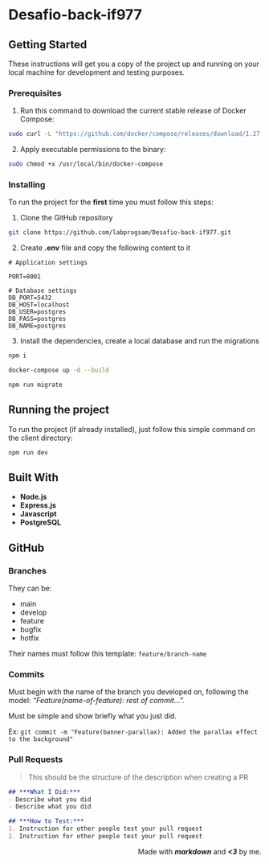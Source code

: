 # Desafio-back-if977

## Getting Started
These instructions will get you a copy of the project up and running on your local machine for development and testing purposes.

### Prerequisites

1. Run this command to download the current stable release of Docker Compose:
```bash
sudo curl -L "https://github.com/docker/compose/releases/download/1.27.4/docker-compose-$(uname -s)-$(uname -m)" -o /usr/local/bin/docker-compose
```

2. Apply executable permissions to the binary:
```bash
sudo chmod +x /usr/local/bin/docker-compose
```

### Installing
To run the project for the **first** time you must follow this steps:

1. Clone the GitHub repository
```bash
git clone https://github.com/labprogsam/Desafio-back-if977.git
```

2. Create **.env** file and copy the following content to it

```dotenv
# Application settings

PORT=8001

# Database settings
DB_PORT=5432
DB_HOST=localhost
DB_USER=postgres
DB_PASS=postgres
DB_NAME=postgres

```

3. Install the dependencies, create a local database and run the migrations
```bash
npm i
```

```bash
docker-compose up -d --build
```

```bash
npm run migrate
```

## Running the project
To run the project (if already installed), just follow this simple command on the client directory:

```bash
npm run dev
```

## Built With
* **Node.js**
* **Express.js**
* **Javascript**
* **PostgreSQL**

## GitHub

### Branches
They can be:
+ main
+ develop
+ feature
+ bugfix
+ hotfix

Their names must follow this template: `feature/branch-name`

### Commits
Must begin with the name of the branch you developed on, following the model: _“Feature(name-of-feature): rest of commit…”._

Must be simple and show briefly what you just did.

Ex: `git commit -m "Feature(banner-parallax): Added the parallax effect to the background"`

### Pull Requests

> This should be the structure of the description when creating a PR

```markdown
## ***What I Did:***
- Describe what you did
- Describe what you did

## ***How to Test:***
1. Instruction for other people test your pull request
2. Instruction for other people test your pull request
```


<p align="right">
  Made with <b><i>markdown</i></b> and <b><i><3</i></b> by me.
</p>
